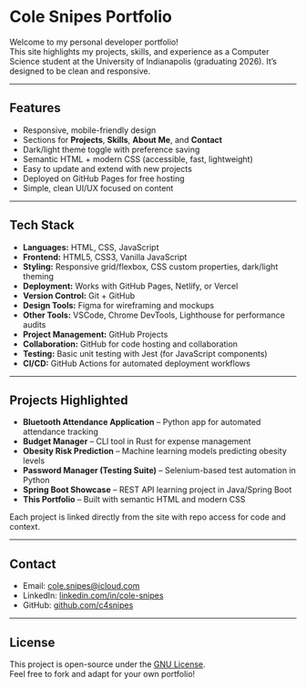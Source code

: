 # Cole Snipes Portfolio

Welcome to my personal developer portfolio!  
This site highlights my projects, skills, and experience as a Computer Science student at the University of Indianapolis (graduating 2026). It’s designed to be clean and responsive.


---

## Features
- Responsive, mobile-friendly design  
- Sections for **Projects**, **Skills**, **About Me**, and **Contact**  
- Dark/light theme toggle with preference saving  
- Semantic HTML + modern CSS (accessible, fast, lightweight)  
- Easy to update and extend with new projects  
- Deployed on GitHub Pages for free hosting
- Simple, clean UI/UX focused on content


---

## Tech Stack
- **Languages:** HTML, CSS, JavaScript
- **Frontend:** HTML5, CSS3, Vanilla JavaScript  
- **Styling:** Responsive grid/flexbox, CSS custom properties, dark/light theming  
- **Deployment:** Works with GitHub Pages, Netlify, or Vercel  
- **Version Control:** Git + GitHub
- **Design Tools:** Figma for wireframing and mockups
- **Other Tools:** VSCode, Chrome DevTools, Lighthouse for performance audits
- **Project Management:** GitHub Projects
- **Collaboration:** GitHub for code hosting and collaboration
- **Testing:** Basic unit testing with Jest (for JavaScript components)
- **CI/CD:** GitHub Actions for automated deployment workflows


---

## Projects Highlighted
- **Bluetooth Attendance Application** – Python app for automated attendance tracking  
- **Budget Manager** – CLI tool in Rust for expense management  
- **Obesity Risk Prediction** – Machine learning models predicting obesity levels  
- **Password Manager (Testing Suite)** – Selenium-based test automation in Python  
- **Spring Boot Showcase** – REST API learning project in Java/Spring Boot  
- **This Portfolio** – Built with semantic HTML and modern CSS

Each project is linked directly from the site with repo access for code and context.


---

## Contact
- Email: [cole.snipes@icloud.com](mailto:cole.snipes@icloud.com)  
- LinkedIn: [linkedin.com/in/cole-snipes](https://www.linkedin.com/in/cole-snipes/)  
- GitHub: [github.com/c4snipes](https://github.com/c4snipes)


---

## License
This project is open-source under the [GNU License](LICENSE).  
Feel free to fork and adapt for your own portfolio!
